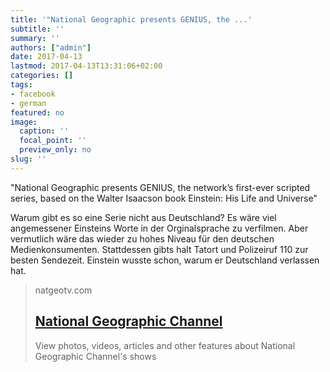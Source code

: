 ```yaml
---
title: '"National Geographic presents GENIUS, the ...'
subtitle: ''
summary: ''
authors: ["admin"]
date: 2017-04-13
lastmod: 2017-04-13T13:31:06+02:00
categories: []
tags:
- facebook
- german
featured: no
image:
  caption: ''
  focal_point: ''
  preview_only: no
slug: ''
---
```

"National Geographic presents GENIUS, the network’s first-ever scripted series, based on the Walter Isaacson book Einstein: His Life and Universe"

Warum gibt es so eine Serie nicht aus Deutschland? Es wäre viel angemessener Einsteins Worte in der Orginalsprache zu verfilmen. Aber vermutlich wäre das wieder zu hohes Niveau für den deutschen Medienkonsumenten. Stattdessen gibts halt Tatort und Polizeiruf 110 zur besten Sendezeit. Einstein wusste schon, warum er Deutschland verlassen hat.
> natgeotv.com
> ## [National Geographic Channel](http://channel.nationalgeographic.com/genius/)
>
>View photos, videos, articles and other features about National Geographic Channel's shows



